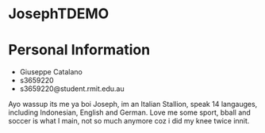 # JosephTDEMO
<!DOCTYPE html>
<html>
<body>

<h1>Personal Information</h1>
<ul>
  <li>Giuseppe Catalano</li>
  <li>s3659220</li>
  <li>s3659220@student.rmit.edu.au</li>
</ul>
<p>Ayo wassup its me ya boi Joseph, im an Italian Stallion, speak 14 langauges, including Indonesian, English and German.
Love me some sport, bball and soccer is what I main, not so much anymore coz i did my knee twice innit.</p>

</body>
</html>
